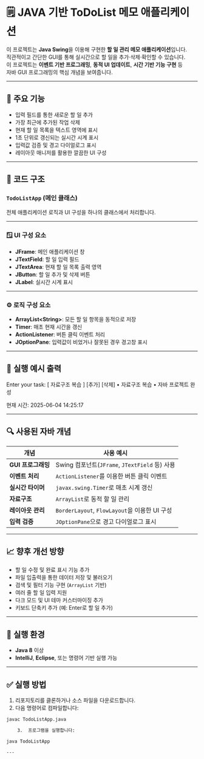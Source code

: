 # 🗒️ JAVA 기반 ToDoList 메모 애플리케이션

이 프로젝트는 **Java Swing**을 이용해 구현한 **할 일 관리 메모 애플리케이션**입니다.  
직관적이고 간단한 GUI를 통해 실시간으로 할 일을 추가·삭제·확인할 수 있습니다.  
이 프로젝트는 **이벤트 기반 프로그래밍**, **동적 UI 업데이트**, **시간 기반 기능 구현** 등  
자바 GUI 프로그래밍의 핵심 개념을 보여줍니다.

---

## 📌 주요 기능

- 입력 필드를 통한 새로운 할 일 추가  
- 가장 최근에 추가된 작업 삭제  
- 현재 할 일 목록을 텍스트 영역에 표시  
- 1초 단위로 갱신되는 실시간 시계 표시  
- 입력값 검증 및 경고 다이얼로그 표시  
- 레이아웃 매니저를 활용한 깔끔한 UI 구성  

---

## 🧱 코드 구조

### `TodoListApp` (메인 클래스)

전체 애플리케이션 로직과 UI 구성을 하나의 클래스에서 처리합니다.

---

### 🪟 **UI 구성 요소**
- **JFrame**: 메인 애플리케이션 창  
- **JTextField**: 할 일 입력 필드  
- **JTextArea**: 현재 할 일 목록 출력 영역  
- **JButton**: 할 일 추가 및 삭제 버튼  
- **JLabel**: 실시간 시계 표시  

---

### ⚙️ **로직 구성 요소**
- **ArrayList\<String\>**: 모든 할 일 항목을 동적으로 저장  
- **Timer**: 매초 현재 시간을 갱신  
- **ActionListener**: 버튼 클릭 이벤트 처리  
- **JOptionPane**: 입력값이 비었거나 잘못된 경우 경고창 표시  

---

## 🔄 실행 예시 출력

Enter your task: [ 자료구조 복습 ] [추가] [삭제]
	•	자료구조 복습
	•	자바 프로젝트 완성

현재 시간: 2025-06-04 14:25:17

---

## 🔍 사용된 자바 개념

| 개념 | 사용 예시 |
|------|------------|
| **GUI 프로그래밍** | Swing 컴포넌트(`JFrame`, `JTextField` 등) 사용 |
| **이벤트 처리** | `ActionListener`를 이용한 버튼 클릭 이벤트 |
| **실시간 타이머** | `javax.swing.Timer`로 매초 시계 갱신 |
| **자료구조** | `ArrayList`로 동적 할 일 관리 |
| **레이아웃 관리** | `BorderLayout`, `FlowLayout`을 이용한 UI 구성 |
| **입력 검증** | `JOptionPane`으로 경고 다이얼로그 표시 |

---

## 📈 향후 개선 방향

- 할 일 수정 및 완료 표시 기능 추가  
- 파일 입출력을 통한 데이터 저장 및 불러오기  
- 검색 및 필터 기능 구현 (`ArrayList` 기반)  
- 여러 줄 할 일 입력 지원  
- 다크 모드 및 UI 테마 커스터마이징 추가  
- 키보드 단축키 추가 (예: Enter로 할 일 추가)

---

## 📎 실행 환경

- **Java 8** 이상  
- **IntelliJ**, **Eclipse**, 또는 명령어 기반 실행 가능  

---

## ✅ 실행 방법

1. 리포지토리를 클론하거나 소스 파일을 다운로드합니다.  
2. 다음 명령어로 컴파일합니다:

```bash
javac TodoListApp.java

	3.	프로그램을 실행합니다:

java TodoListApp

---

